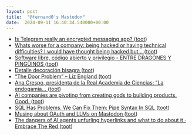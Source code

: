 ```yaml
---
layout: post
title:  "@fernand0's Mastodon"
date:  2024-09-11 16:40:34.540000+00:00
---
```

*  [Is Telegram really an encrypted messaging app? ](https://blog.cryptographyengineering.com/2024/08/25/telegram-is-not-really-an-encrypted-messaging-app) ([toot](https://mastodon.social/@fernand0/113119909283225910))
*  [Whats worse for a company: being hacked or having technical difficulties? I would have thought being hacked but... ](https://blog.computationalcomplexity.org/2024/08/whats-worse-for-company-being-hacked-or.htm) ([toot](https://mastodon.social/@fernand0/113119624844869181))
*  [Software libre, código abierto y privilegio - ENTRE DRAGONES Y PINGÜINOS ](https://angelesbroullon.gitlab.io/entredragonesypinguinos/2024/08/21/20240821-floss-y-privilegio) ([toot](https://mastodon.social/@fernand0/113119403188902901))
*  [Detalle decoración bisagra ](https://www.flickr.com/photos/fernand0/53946096771) ([toot](https://mastodon.social/@fernand0/113118685745242379))
*  [“The Door Problem” – Liz England ](https://lizengland.com/blog/2014/04/the-door-problem) ([toot](https://mastodon.social/@fernand0/113118627544847126))
*  [Ana Crespo, presidenta de la Real Academia de Ciencias: “La endogamia…  ](https://archive.fo/sr599) ([toot](https://mastodon.social/@fernand0/113118521101990498))
*  [AI companies are pivoting from creating gods to building products. Good. ](https://www.aisnakeoil.com/p/ai-companies-are-pivoting-from-creatin) ([toot](https://mastodon.social/@fernand0/113118167602702026))
*  [SQL Has Problems. We Can Fix Them: Pipe Syntax In SQL ](https://research.google/pubs/sql-has-problems-we-can-fix-them-pipe-syntax-in-sql) ([toot](https://mastodon.social/@fernand0/113118023458954728))
*  [Musing about OAuth and LLMs on Mastodon ](https://simonwillison.net/2024/Aug/24/oauth-llms) ([toot](https://mastodon.social/@fernand0/113117732473345529))
*  [The dangers of AI agents unfurling hyperlinks and what to do about it ·  Embrace The Red ](https://embracethered.com/blog/posts/2024/the-dangers-of-unfurling-and-what-you-can-do-about-it) ([toot](https://mastodon.social/@fernand0/113116961856792862))
